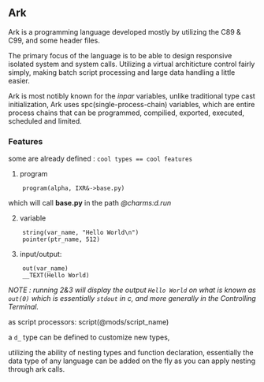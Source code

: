 

## Ark

Ark is a programming language developed mostly by utilizing the C89 & C99, and some header files.    

The primary focus of the language is to be able to design responsive isolated system and system calls. Utilizing a virtual architicture control fairly simply, making batch script processing and large data handling a little easier. 

Ark is most notibly known for the *inpar* variables, unlike traditional type cast initialization, Ark uses spc(single-process-chain) variables, which are entire process chains that can be  programmed, compilied, exported, executed, scheduled and limited.

### Features

some are already defined :
	`cool types == cool features` 

1. program
```ark
	program(alpha, IXR&->base.py)
```
which will call **base.py** in the path *@charms:d.run*

2. variable

```ark
	string(var_name, "Hello World\n")
	pointer(ptr_name, 512)
```
3. input/output:
```ark
	out(var_name)
	__TEXT(Hello World)
``` 
*NOTE : running 2&3 will display the output `Hello World` on what is known as `out(0)` which is essentially `stdout` in c, and more generally in the Controlling Terminal.*

as script processors:
	script(@mods/script_name)



a `d_` type can be defined to customize new types,


 utilizing the ability of nesting types and function declaration, essentially the data type of any language can be added on the fly as you can apply nesting through ark calls.










